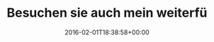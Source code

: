 ---
retweeted: false
source: <a href="http://getfalcon.pro" rel="nofollow">Falcon Pro Material</a>
entities:
  hashtags: []
  symbols: []
  user_mentions: []
  urls: []
display_text_range:
- '0'
- '111'
favorite_count: '8'
id_str: '694228462517764096'
truncated: false
retweet_count: '0'
id: '694228462517764096'
created_at: Mon Feb 01 18:38:58 +0000 2016
favorited: false
full_text: 'Besuchen sie auch mein weiterführendes Seminar: "Rolltreppenbedienung
  für Nicht-Londoner. Wo stehen, wo gehen?"'
lang: de
tags:
- pesos:twitter
date: '2016-02-01T18:38:58+00:00'
src: https://twitter.com/bascht/status/694228462517764096
original_url: https://twitter.com/bascht/status/694228462517764096
type: twitter_tweet
text: 'Besuchen sie auch mein weiterführendes Seminar: "Rolltreppenbedienung für Nicht-Londoner.
  Wo stehen, wo gehen?"'
title: Besuchen sie auch mein weiterfü

---